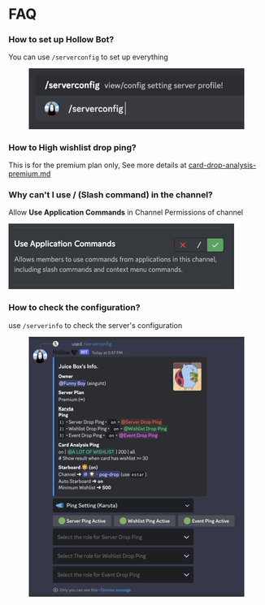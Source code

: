 # FAQ

### How to set up Hollow Bot?

You can use `/serverconfig` to set up everything

<figure><img src="../.gitbook/assets/image (33).png" alt=""><figcaption></figcaption></figure>

### How to High wishlist drop ping?

This is for the premium plan only, See more details at [card-drop-analysis-premium.md](../karuta-features/card-drop-analysis-premium.md "mention")

### **Why can't I use / (Slash command) in the channel?**

Allow **Use Application Commands** in Channel Permissions of channel

<div align="left">

<img src="../.gitbook/assets/image (9) (1).png" alt="">

</div>

### How to check the configuration?

use `/serverinfo` to check the server's configuration

<figure><img src="../.gitbook/assets/image (1) (1) (1).png" alt=""><figcaption></figcaption></figure>





